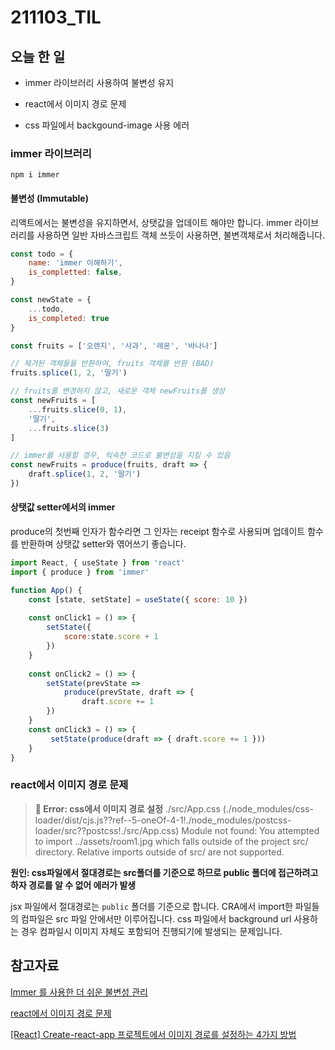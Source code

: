 # 211103_TIL

## 오늘 한 일

- immer 라이브러리 사용하여 불변성 유지

-  react에서 이미지 경로 문제

  -   css 파일에서 backgound-image 사용 에러



### immer 라이브러리

`npm i immer`

#### 불변성 (Immutable)

리액트에서는 불변성을 유지하면서, 상탯값을 업데이트 해야만 합니다. immer 라이브러리를 사용하면 일반 자바스크립트 객체 쓰듯이 사용하면, 불변객체로서 처리해줍니다.

```jsx
const todo = {
    name: 'immer 이해하기',
    is_completted: false,
}

const newState = {
    ...todo,
    is_completed: true
}

const fruits = ['오렌지', '사과', '레몬', '바나나']

// 제거된 객체들을 반환하여, fruits 객체를 반환 (BAD)
fruits.splice(1, 2, '딸기')

// fruits를 변경하지 않고, 새로운 객체 newFruits를 생성
const newFruits = [
    ...fruits.slice(0, 1),
    '딸기',
    ...fruits.slice(3)
]

// immer를 사용할 경우, 익숙한 코드로 불변성을 지킬 수 있음
const newFruits = produce(fruits, draft => {
	draft.splice(1, 2, '딸기')
})
```



#### 상탯값 setter에서의 immer

produce의 첫번째 인자가 함수라면 그 인자는 receipt 함수로 사용되며 업데이트 함수를 반환하며 상탯값 setter와 엮어쓰기 좋습니다.

```jsx
import React, { useState } from 'react'
import { produce } from 'immer'

function App() {
    const [state, setState] = useState({ score: 10 })
    
    const onClick1 = () => {
        setState({
            score:state.score + 1
        })
    }
    
    const onClick2 = () => {
        setState(prevState => 
            produce(prevState, draft => {
            	draft.score += 1
        })
    }
    const onClick3 = () => {
         setState(produce(draft => { draft.score += 1 }))   
    }
}
```



### react에서 이미지 경로 문제

> **🚨 Error: css에서 이미지 경로 설정** 
> ./src/App.css (./node_modules/css-loader/dist/cjs.js??ref--5-oneOf-4-1!./node_modules/postcss-loader/src??postcss!./src/App.css)
> Module not found: You attempted to import ../assets/room1.jpg which falls outside of the project src/ directory. Relative imports outside of src/ are not supported.

**원인: css파일에서 절대경로는 src폴더를 기준으로 하므로 public 폴더에 접근하려고 하자 경로를 알 수 없어 에러가 발생**

jsx 파일에서 절대경로는 `public` 폴더를 기준으로 합니다. CRA에서 import한 파일들의 컴파일은 src 파일 안에서만 이루어집니다. css 파일에서 background url 사용하는 경우 컴파일시 이미지 자체도 포함되어 진행되기에 발생되는 문제입니다.



## 참고자료

[Immer 를 사용한 더 쉬운 불변성 관리](https://react.vlpt.us/basic/23-immer.html)

[react에서 이미지 경로 문제](https://britny-no.tistory.com/21)

[[React] Create-react-app 프로젝트에서 이미지 경로를 설정하는 4가지 방법](https://velog.io/@rimo09/React-Create-react-app-%ED%94%84%EB%A1%9C%EC%A0%9D%ED%8A%B8%EC%97%90%EC%84%9C-%EC%9D%B4%EB%AF%B8%EC%A7%80-%EA%B2%BD%EB%A1%9C%EB%A5%BC-%EC%84%A4%EC%A0%95%ED%95%98%EB%8A%94-4%EA%B0%80%EC%A7%80-%EB%B0%A9%EB%B2%95)

